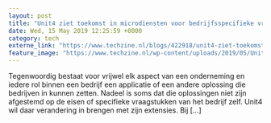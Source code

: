 ```yaml
---
layout: post
title: "Unit4 ziet toekomst in microdiensten voor bedrijfsspecifieke vraagstukken"
date: Wed, 15 May 2019 12:25:59 +0000
category: tech
externe_link: "https://www.techzine.nl/blogs/422918/unit4-ziet-toekomst-in-microdiensten-voor-bedrijfsspecifieke-vraagstukken.html"
feature_image: "https://www.techzine.nl/wp-content/uploads/2019/05/Unit4-kantoor-Utrecht.jpg"
---
```


Tegenwoordig bestaat voor vrijwel elk aspect van een onderneming en iedere rol binnen een bedrijf een applicatie of een andere oplossing die bedrijven in kunnen zetten. Nadeel is soms dat die oplossingen niet zijn afgestemd op de eisen of specifieke vraagstukken van het bedrijf zelf. Unit4 wil daar verandering in brengen met zijn extensies. Bij [&#8230;]
